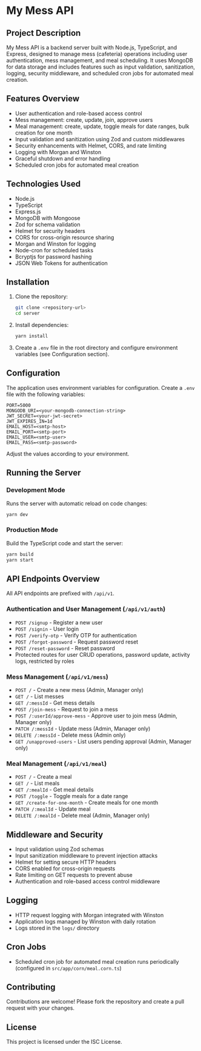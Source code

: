 # My Mess API

## Project Description

My Mess API is a backend server built with Node.js, TypeScript, and Express, designed to manage mess (cafeteria) operations including user authentication, mess management, and meal scheduling. It uses MongoDB for data storage and includes features such as input validation, sanitization, logging, security middleware, and scheduled cron jobs for automated meal creation.

## Features Overview

- User authentication and role-based access control
- Mess management: create, update, join, approve users
- Meal management: create, update, toggle meals for date ranges, bulk creation for one month
- Input validation and sanitization using Zod and custom middlewares
- Security enhancements with Helmet, CORS, and rate limiting
- Logging with Morgan and Winston
- Graceful shutdown and error handling
- Scheduled cron jobs for automated meal creation

## Technologies Used

- Node.js
- TypeScript
- Express.js
- MongoDB with Mongoose
- Zod for schema validation
- Helmet for security headers
- CORS for cross-origin resource sharing
- Morgan and Winston for logging
- Node-cron for scheduled tasks
- Bcryptjs for password hashing
- JSON Web Tokens for authentication

## Installation

1. Clone the repository:

   ```bash
   git clone <repository-url>
   cd server
   ```

2. Install dependencies:

   ```bash
   yarn install
   ```

3. Create a `.env` file in the root directory and configure environment variables (see Configuration section).

## Configuration

The application uses environment variables for configuration. Create a `.env` file with the following variables:

```env
PORT=5000
MONGODB_URI=<your-mongodb-connection-string>
JWT_SECRET=<your-jwt-secret>
JWT_EXPIRES_IN=1d
EMAIL_HOST=<smtp-host>
EMAIL_PORT=<smtp-port>
EMAIL_USER=<smtp-user>
EMAIL_PASS=<smtp-password>
```

Adjust the values according to your environment.

## Running the Server

### Development Mode

Runs the server with automatic reload on code changes:

```bash
yarn dev
```

### Production Mode

Build the TypeScript code and start the server:

```bash
yarn build
yarn start
```

## API Endpoints Overview

All API endpoints are prefixed with `/api/v1`.

### Authentication and User Management (`/api/v1/auth`)

- `POST /signup` - Register a new user
- `POST /signin` - User login
- `POST /verify-otp` - Verify OTP for authentication
- `POST /forgot-password` - Request password reset
- `POST /reset-password` - Reset password
- Protected routes for user CRUD operations, password update, activity logs, restricted by roles

### Mess Management (`/api/v1/mess`)

- `POST /` - Create a new mess (Admin, Manager only)
- `GET /` - List messes
- `GET /:messId` - Get mess details
- `POST /join-mess` - Request to join a mess
- `POST /:userId/approve-mess` - Approve user to join mess (Admin, Manager only)
- `PATCH /:messId` - Update mess (Admin, Manager only)
- `DELETE /:messId` - Delete mess (Admin only)
- `GET /unapproved-users` - List users pending approval (Admin, Manager only)

### Meal Management (`/api/v1/meal`)

- `POST /` - Create a meal
- `GET /` - List meals
- `GET /:mealId` - Get meal details
- `POST /toggle` - Toggle meals for a date range
- `GET /create-for-one-month` - Create meals for one month
- `PATCH /:mealId` - Update meal
- `DELETE /:mealId` - Delete meal (Admin, Manager only)

## Middleware and Security

- Input validation using Zod schemas
- Input sanitization middleware to prevent injection attacks
- Helmet for setting secure HTTP headers
- CORS enabled for cross-origin requests
- Rate limiting on GET requests to prevent abuse
- Authentication and role-based access control middleware

## Logging

- HTTP request logging with Morgan integrated with Winston
- Application logs managed by Winston with daily rotation
- Logs stored in the `logs/` directory

## Cron Jobs

- Scheduled cron job for automated meal creation runs periodically (configured in `src/app/corn/meal.corn.ts`)

## Contributing

Contributions are welcome! Please fork the repository and create a pull request with your changes.

## License

This project is licensed under the ISC License.
